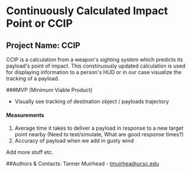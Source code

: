 # Continuously Calculated Impact Point or CCIP

## Project Name: CCIP 
CCIP is a calculation from a weapon's sighting system which predicts its payload's point of impact. This constinuously updated calculation is used for displaying information to a person's HUD or in our case visualize the tracking of a payload. 

###MVP (Minimum Viable Product) 
- Visually see tracking of destination object / payloads trajectory

#### Measurements
1. Average time it takes to deliver a payload in response to a new target point nearby (Need to test/simulate, What are good response times?)
2. Accuracy of payload when we add in gusty wind

Add more stuff etc.

##Authors & Contacts:
Tanner Muirhead - tmuirhea@ucsc.edu
